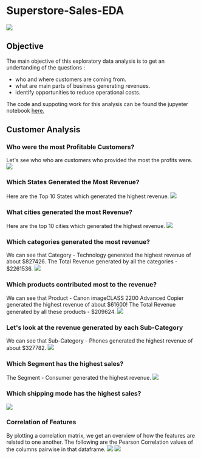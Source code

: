 # Superstore-Sales-EDA
![](https://github.com/eddydatabox/Superstore-Sales-EDA/blob/main/Data/storegif.jpg)

## Objective
The main objective of this exploratory data analysis is to get an undertanding of the questions :
- who and where customers are coming from.
- what are main parts of business generating revenues.
- identify opportunities to reduce operational costs.


The code and suppoting work for this analysis can be found the jupyeter notebook [here.](https://github.com/eddydatabox/Superstore-Sales-EDA/blob/main/SuperStore-Exploratory-data-analysis.ipynb)

## Customer Analysis
### Who were the most Profitable Customers?
Let's see who who are customers who provided the most the profits were.
![](https://github.com/eddydatabox/Superstore-Sales-EDA/blob/main/Data/MVCustomers.png)

### Which States Generated the Most Revenue?
Here are the Top 10 States which generated the highest revenue.
![](https://github.com/eddydatabox/Superstore-Sales-EDA/blob/main/Data/States.png)

### What cities generated the most Revenue?
Here are the top 10 cities which generated the highest revenue.
![](https://github.com/eddydatabox/Superstore-Sales-EDA/blob/main/Data/Cities.png)

### Which categories generated the most revenue?
We can see that Category - Technology generated the highest revenue of about $827426.
The Total Revenue generated by all the categories - $2261536.
![](https://github.com/eddydatabox/Superstore-Sales-EDA/blob/main/Data/Categories.png)


### Which products contributed most to the revenue?
We can see that Product - Canon imageCLASS 2200 Advanced Copier generated the highest revenue of about $61600!
The Total Revenue generated by all these products - $209624.
![](https://github.com/eddydatabox/Superstore-Sales-EDA/blob/main/Data/products.png)

### Let's look at the revenue generated by each Sub-Category
We can see that Sub-Category - Phones generated the highest revenue of about $327782.
![](https://github.com/eddydatabox/Superstore-Sales-EDA/blob/main/Data/sub-category.png)

### Which Segment has the highest sales?
The Segment - Consumer generated the highest revenue.
![](https://github.com/eddydatabox/Superstore-Sales-EDA/blob/main/Data/Segment.png)

### Which shipping mode has the highest sales?
![](https://github.com/eddydatabox/Superstore-Sales-EDA/blob/main/Data/shipping.png)

### Correlation of Features
By plotting a correlation matrix, we get an overview of how the features are related to one another. 
The following are the Pearson Correlation values of the columns pairwise in that dataframe.
![](https://github.com/eddydatabox/Superstore-Sales-EDA/blob/main/Data/correlation1.png)
![](https://github.com/eddydatabox/Superstore-Sales-EDA/blob/main/Data/correlation2.png)

